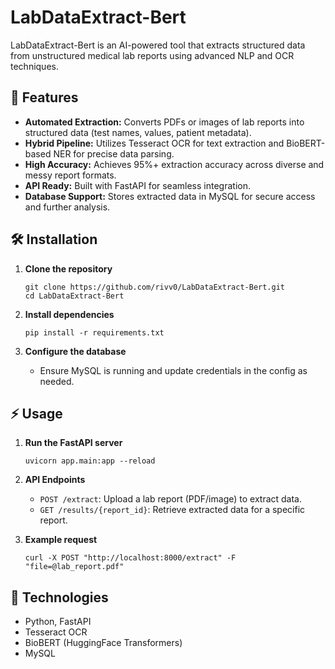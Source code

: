 # LabDataExtract-Bert

LabDataExtract-Bert is an AI-powered tool that extracts structured data from unstructured medical lab reports using advanced NLP and OCR techniques.

## 🚀 Features

- **Automated Extraction:** Converts PDFs or images of lab reports into structured data (test names, values, patient metadata).
- **Hybrid Pipeline:** Utilizes Tesseract OCR for text extraction and BioBERT-based NER for precise data parsing.
- **High Accuracy:** Achieves 95%+ extraction accuracy across diverse and messy report formats.
- **API Ready:** Built with FastAPI for seamless integration.
- **Database Support:** Stores extracted data in MySQL for secure access and further analysis.

## 🛠️ Installation

1. **Clone the repository**
    ```
    git clone https://github.com/rivv0/LabDataExtract-Bert.git
    cd LabDataExtract-Bert
    ```

2. **Install dependencies**
    ```
    pip install -r requirements.txt
    ```

3. **Configure the database**
    - Ensure MySQL is running and update credentials in the config as needed.

## ⚡ Usage

1. **Run the FastAPI server**
    ```
    uvicorn app.main:app --reload
    ```

2. **API Endpoints**
    - `POST /extract`: Upload a lab report (PDF/image) to extract data.
    - `GET /results/{report_id}`: Retrieve extracted data for a specific report.

3. **Example request**
    ```
    curl -X POST "http://localhost:8000/extract" -F "file=@lab_report.pdf"
    ```

## 🧰 Technologies

- Python, FastAPI
- Tesseract OCR
- BioBERT (HuggingFace Transformers)
- MySQL
  

